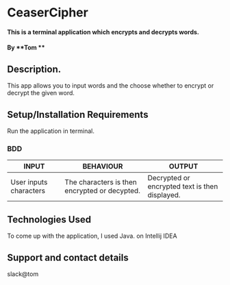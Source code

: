 # CeaserCipher

#### This is a terminal application which encrypts and decrypts words.

#### By **Tom **

## Description.

This app allows you to input words and the choose whether to encrypt or decrypt the given word.

## Setup/Installation Requirements

Run the application in terminal.

### BDD

 | INPUT                             | BEHAVIOUR                               | OUTPUT                                                        |
 |-----------------------------------|-----------------------------------------|---------------------------------------------------------------|
 | User inputs characters            | The characters is then encrypted  or decypted.| Decrypted or encrypted text is then displayed.


 ## Technologies Used
 To come up with the application, I used Java.
 on Intellij IDEA

 ## Support and contact details
slack@tom